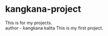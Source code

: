 # kangkana-project
This is for my projects.
<br>
author - kangkana kalita
This is my first project.
